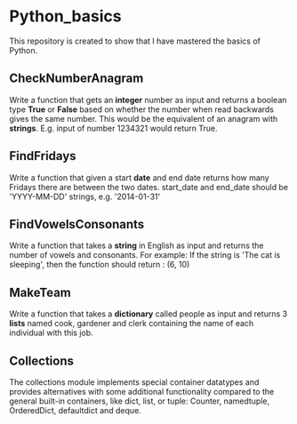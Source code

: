 # Python_basics
This repository is created to show that I have mastered the basics of Python.

## CheckNumberAnagram  
Write a function that gets an **integer** number as input and returns a boolean type **True** or **False** based on whether the number when read backwards gives the same number. This would be the equivalent of an anagram with **strings**.
E.g. input of number 1234321 would return True.

## FindFridays
Write a function that given a start **date** and end date returns how many Fridays there are between the two dates.
start_date and end_date should be 'YYYY-MM-DD' strings, e.g. '2014-01-31'

## FindVowelsConsonants
Write a function that takes a **string** in English as input and returns the number of vowels and consonants.
For example: If the string is 'The cat is sleeping', then the function should return : (6, 10)

## MakeTeam
Write a function that takes a **dictionary** called people as input and returns 3 **lists** named cook, gardener and clerk containing the name of each individual with this job.

## Collections
The collections module implements special container datatypes and provides alternatives with some additional functionality compared to the general built-in containers, like dict, list, or tuple: Counter, namedtuple, OrderedDict, defaultdict and deque.
